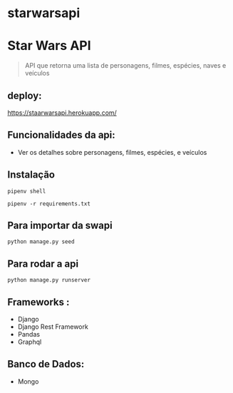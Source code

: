 # starwarsapi

# Star Wars API
> API que retorna uma lista de personagens, filmes, espécies, naves e veículos


## deploy:
https://staarwarsapi.herokuapp.com/

## Funcionalidades da api:
* Ver os detalhes sobre personagens, filmes, espécies, e veículos


## Instalação 
```
pipenv shell
```
```
pipenv -r requirements.txt
```
## Para importar da swapi
```
python manage.py seed
```

## Para rodar a api
```
python manage.py runserver
```
## Frameworks :
* Django  
* Django Rest Framework
* Pandas
* Graphql
  
## Banco de Dados:
* Mongo

